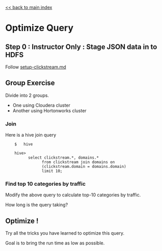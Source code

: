 <link rel='stylesheet' href='../assets/css/main.css'/>

[<< back to main index](../README.md)

# Optimize Query


## Step 0 : Instructor Only : Stage JSON data in to HDFS
Follow [setup-clickstream.md](../../setup-clickstream.md)


## Group Exercise
Divide into 2 groups.
* One using Cloudera cluster
* Another using Hortonworks cluster

### Join
Here is a hive join query
```
    $   hive

    hive> 
          select clickstream.*, domains.*
                from clickstream join domains on
                (clickstream.domain = domains.domain)
                limit 10;
```

### Find top 10 categories by traffic
Modify the above query to calculate top-10 categories by traffic.

How long is the query taking?

## Optimize !
Try all the tricks you have learned to optimize this query.

Goal is to bring the run time as low as possible.
